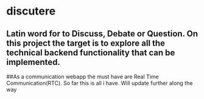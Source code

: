 # discutere
## Latin word for to Discuss, Debate or Question. On this project the target is to explore all the technical backend functionality that can be implemented.
##As a communication webapp the must have are Real Time Communication(RTC). So far this is all i have. Will update further along the way
